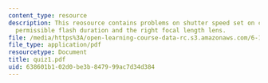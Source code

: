```yaml
---
content_type: resource
description: This reosource contains problems on shutter speed set on camera, maximum
  permissible flash duration and the right focal length lens.
file: /media/https%3A/open-learning-course-data-rc.s3.amazonaws.com/6-163-strobe-project-laboratory-fall-2005/638601b102d0be3b847999ac7d34d384_quiz1.pdf
file_type: application/pdf
resourcetype: Document
title: quiz1.pdf
uid: 638601b1-02d0-be3b-8479-99ac7d34d384
---
```

